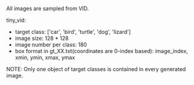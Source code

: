 #####
All images are sampled from VID.

tiny_vid:
- target class: ['car', 'bird', 'turtle', 'dog', 'lizard']
- image size: 128 * 128 
- image number per class: 180
- box format in gt_XX.txt(coordinates are 0-index based): image_index, xmin, ymin, xmax, ymax

NOTE: Only one object of target classes is contained in every generated image. 